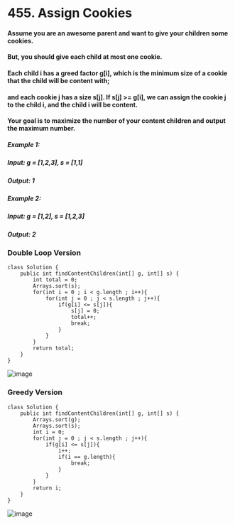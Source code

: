 # 455. Assign Cookies

#### Assume you are an awesome parent and want to give your children some cookies. 
#### But, you should give each child at most one cookie.
#### Each child i has a greed factor g[i], which is the minimum size of a cookie that the child will be content with;
#### and each cookie j has a size s[j]. If s[j] >= g[i], we can assign the cookie j to the child i, and the child i will be content. 
#### Your goal is to maximize the number of your content children and output the maximum number.


##### Example 1:
#####    Input: g = [1,2,3], s = [1,1]
#####    Output: 1
##### Example 2: 
#####    Input: g = [1,2], s = [1,2,3]
#####    Output: 2

### Double Loop Version
```
class Solution {
    public int findContentChildren(int[] g, int[] s) {
        int total = 0;
        Arrays.sort(s);
        for(int i = 0 ; i < g.length ; i++){
            for(int j = 0 ; j < s.length ; j++){
                if(g[i] <= s[j]){
                    s[j] = 0;
                    total++;
                    break;
                }
            }
        }
        return total;
    }
}
```
![image](https://user-images.githubusercontent.com/97871497/197134631-7def8da1-991e-47f9-9fee-c1d6d7ebe63a.png)

### Greedy Version
```
class Solution {
    public int findContentChildren(int[] g, int[] s) {
        Arrays.sort(g);
        Arrays.sort(s);
        int i = 0;
        for(int j = 0 ; j < s.length ; j++){
            if(g[i] <= s[j]){
                i++;
                if(i == g.length){
                    break;
                }
            }
        }
        return i;
    }
}
```

![image](https://user-images.githubusercontent.com/97871497/197134734-13f053ad-d709-461c-a8f6-fa43d66a40e4.png)


